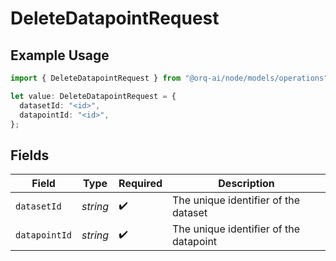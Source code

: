 # DeleteDatapointRequest

## Example Usage

```typescript
import { DeleteDatapointRequest } from "@orq-ai/node/models/operations";

let value: DeleteDatapointRequest = {
  datasetId: "<id>",
  datapointId: "<id>",
};
```

## Fields

| Field                                  | Type                                   | Required                               | Description                            |
| -------------------------------------- | -------------------------------------- | -------------------------------------- | -------------------------------------- |
| `datasetId`                            | *string*                               | :heavy_check_mark:                     | The unique identifier of the dataset   |
| `datapointId`                          | *string*                               | :heavy_check_mark:                     | The unique identifier of the datapoint |